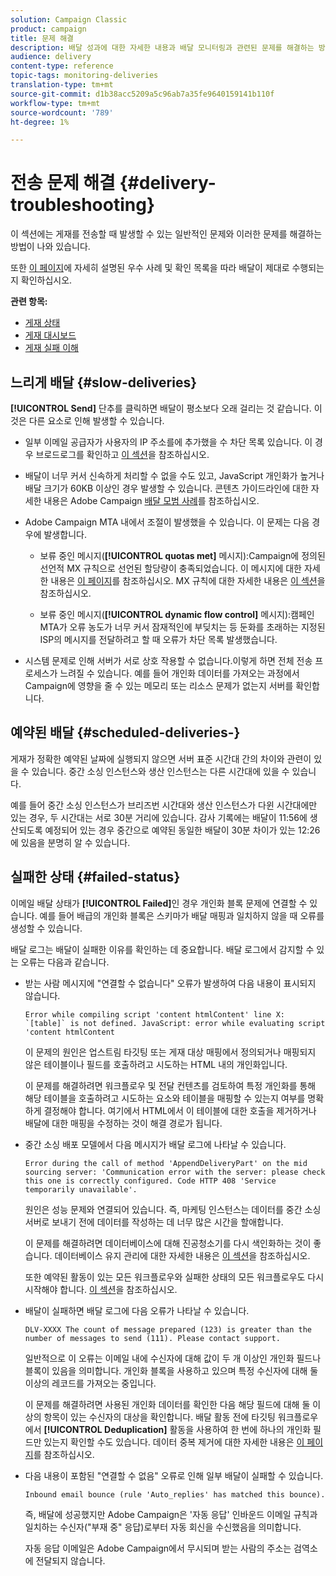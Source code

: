 ```yaml
---
solution: Campaign Classic
product: campaign
title: 문제 해결
description: 배달 성과에 대한 자세한 내용과 배달 모니터링과 관련된 문제를 해결하는 방법에 대해 알아보십시오.
audience: delivery
content-type: reference
topic-tags: monitoring-deliveries
translation-type: tm+mt
source-git-commit: d1b38acc5209a5c96ab7a35fe9640159141b110f
workflow-type: tm+mt
source-wordcount: '789'
ht-degree: 1%

---
```



# 전송 문제 해결 {#delivery-troubleshooting}

이 섹션에는 게재를 전송할 때 발생할 수 있는 일반적인 문제와 이러한 문제를 해결하는 방법이 나와 있습니다.

또한 [이 페이지](../../delivery/using/delivery-performances.md)에 자세히 설명된 우수 사례 및 확인 목록을 따라 배달이 제대로 수행되는지 확인하십시오.

**관련 항목:**

* [게재 상태](../../delivery/using/delivery-statuses.md)
* [게재 대시보드](../../delivery/using/delivery-dashboard.md)
* [게재 실패 이해](../../delivery/using/understanding-delivery-failures.md)

## 느리게 배달 {#slow-deliveries}

**[!UICONTROL Send]** 단추를 클릭하면 배달이 평소보다 오래 걸리는 것 같습니다. 이것은 다른 요소로 인해 발생할 수 있습니다.

* 일부 이메일 공급자가 사용자의 IP 주소를에 추가했을 수 차단 목록 있습니다. 이 경우 브로드로그를 확인하고 [이 섹션](../../delivery/using/about-deliverability.md)을 참조하십시오.

* 배달이 너무 커서 신속하게 처리할 수 없을 수도 있고, JavaScript 개인화가 높거나 배달 크기가 60KB 이상인 경우 발생할 수 있습니다. 콘텐츠 가이드라인에 대한 자세한 내용은 Adobe Campaign [배달 모범 사례](../../delivery/using/delivery-best-practices.md)를 참조하십시오.

* Adobe Campaign MTA 내에서 조절이 발생했을 수 있습니다. 이 문제는 다음 경우에 발생합니다.

   * 보류 중인 메시지(**[!UICONTROL quotas met]** 메시지):Campaign에 정의된 선언적 MX 규칙으로 선언된 할당량이 충족되었습니다. 이 메시지에 대한 자세한 내용은 [이 페이지](../../delivery/using/deliverability-faq.md)를 참조하십시오. MX 규칙에 대한 자세한 내용은 [이 섹션](../../installation/using/email-deliverability.md#about-mx-rules)을 참조하십시오.

   * 보류 중인 메시지(**[!UICONTROL dynamic flow control]** 메시지):캠페인 MTA가 오류 농도가 너무 커서 잠재적인에 부딪치는 등 둔화를 초래하는 지정된 ISP의 메시지를 전달하려고 할 때 오류가 차단 목록 발생했습니다.

* 시스템 문제로 인해 서버가 서로 상호 작용할 수 없습니다.이렇게 하면 전체 전송 프로세스가 느려질 수 있습니다. 예를 들어 개인화 데이터를 가져오는 과정에서 Campaign에 영향을 줄 수 있는 메모리 또는 리소스 문제가 없는지 서버를 확인합니다.

## 예약된 배달 {#scheduled-deliveries-}

게재가 정확한 예약된 날짜에 실행되지 않으면 서버 표준 시간대 간의 차이와 관련이 있을 수 있습니다. 중간 소싱 인스턴스와 생산 인스턴스는 다른 시간대에 있을 수 있습니다.

예를 들어 중간 소싱 인스턴스가 브리즈번 시간대와 생산 인스턴스가 다윈 시간대에만 있는 경우, 두 시간대는 서로 30분 거리에 있습니다. 감사 기록에는 배달이 11:56에 생산되도록 예정되어 있는 경우 중간으로 예약된 동일한 배달이 30분 차이가 있는 12:26에 있음을 분명히 알 수 있습니다.

## 실패한 상태 {#failed-status}

이메일 배달 상태가 **[!UICONTROL Failed]**&#x200B;인 경우 개인화 블록 문제에 연결할 수 있습니다. 예를 들어 배급의 개인화 블록은 스키마가 배달 매핑과 일치하지 않을 때 오류를 생성할 수 있습니다.

배달 로그는 배달이 실패한 이유를 확인하는 데 중요합니다. 배달 로그에서 감지할 수 있는 오류는 다음과 같습니다.

* 받는 사람 메시지에 &quot;연결할 수 없습니다&quot; 오류가 발생하여 다음 내용이 표시되지 않습니다.

   ```
   Error while compiling script 'content htmlContent' line X: `[table]` is not defined. JavaScript: error while evaluating script 'content htmlContent
   ```

   이 문제의 원인은 업스트림 타깃팅 또는 게재 대상 매핑에서 정의되거나 매핑되지 않은 테이블이나 필드를 호출하려고 시도하는 HTML 내의 개인화입니다.

   이 문제를 해결하려면 워크플로우 및 전달 컨텐츠를 검토하여 특정 개인화를 통해 해당 테이블을 호출하려고 시도하는 요소와 테이블을 매핑할 수 있는지 여부를 명확하게 결정해야 합니다. 여기에서 HTML에서 이 테이블에 대한 호출을 제거하거나 배달에 대한 매핑을 수정하는 것이 해결 경로가 됩니다.

* 중간 소싱 배포 모델에서 다음 메시지가 배달 로그에 나타날 수 있습니다.

   ```
   Error during the call of method 'AppendDeliveryPart' on the mid sourcing server: 'Communication error with the server: please check this one is correctly configured. Code HTTP 408 'Service temporarily unavailable'.
   ```

   원인은 성능 문제와 연결되어 있습니다. 즉, 마케팅 인스턴스는 데이터를 중간 소싱 서버로 보내기 전에 데이터를 작성하는 데 너무 많은 시간을 할애합니다.

   이 문제를 해결하려면 데이터베이스에 대해 진공청소기를 다시 색인화하는 것이 좋습니다. 데이터베이스 유지 관리에 대한 자세한 내용은 [이 섹션](../../production/using/recommendations.md)을 참조하십시오.

   또한 예약된 활동이 있는 모든 워크플로우와 실패한 상태의 모든 워크플로우도 다시 시작해야 합니다. [이 섹션](../../workflow/using/scheduler.md)을 참조하십시오.

* 배달이 실패하면 배달 로그에 다음 오류가 나타날 수 있습니다.

   ```
   DLV-XXXX The count of message prepared (123) is greater than the number of messages to send (111). Please contact support.
   ```

   일반적으로 이 오류는 이메일 내에 수신자에 대해 값이 두 개 이상인 개인화 필드나 블록이 있음을 의미합니다. 개인화 블록을 사용하고 있으며 특정 수신자에 대해 둘 이상의 레코드를 가져오는 중입니다.

   이 문제를 해결하려면 사용된 개인화 데이터를 확인한 다음 해당 필드에 대해 둘 이상의 항목이 있는 수신자의 대상을 확인합니다. 배달 활동 전에 타깃팅 워크플로우에서 **[!UICONTROL Deduplication]** 활동을 사용하여 한 번에 하나의 개인화 필드만 있는지 확인할 수도 있습니다. 데이터 중복 제거에 대한 자세한 내용은 [이 페이지](../../workflow/using/deduplication.md)를 참조하십시오.

* 다음 내용이 포함된 &quot;연결할 수 없음&quot; 오류로 인해 일부 배달이 실패할 수 있습니다.

   ```
   Inbound email bounce (rule 'Auto_replies' has matched this bounce).
   ```

   즉, 배달에 성공했지만 Adobe Campaign은 &#39;자동 응답&#39; 인바운드 이메일 규칙과 일치하는 수신자(&quot;부재 중&quot; 응답)로부터 자동 회신을 수신했음을 의미합니다.

   자동 응답 이메일은 Adobe Campaign에서 무시되며 받는 사람의 주소는 검역소에 전달되지 않습니다.
